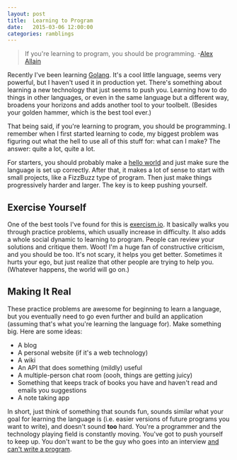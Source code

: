 ```yaml
---
layout: post
title:  Learning to Program
date:   2015-03-06 12:00:00
categories: ramblings
---
```


<blockquote>If you're learning to program, you should be programming. -<a href="http://www.cprogramming.com/how_to_learn_anything.html" target="_blank">Alex Allain</a></blockquote>

Recently I've been learning [Golang](http://golang.org). It's a cool little language, seems very powerful, but I haven't used it in production yet. There's something about learning a new technology that just seems to push you. Learning how to do things in other languages, or even in the same language but a different way, broadens your horizons and adds another tool to your toolbelt. (Besides your golden hammer, which is the best tool ever.)

That being said, if you're learning to program, you should be programming. I remember when I first started learning to code, my biggest problem was figuring out what the hell to use all of this stuff for: what can I make? The answer: quite a lot, quite a lot.

For starters, you should probably make a [hello world](https://en.wikipedia.org/wiki/%22Hello,_world!%22_program) and just make sure the language is set up correctly. After that, it makes a lot of sense to start with small projects, like a FizzBuzz type of program. Then just make things progressively harder and larger. The key is to keep pushing yourself.

## Exercise Yourself
One of the best tools I've found for this is [exercism.io](http://exercism.io). It basically walks you through practice problems, which usually increase in difficulty. It also adds a whole social dynamic to learning to program. People can review your solutions and critique them. Woot! I'm a huge fan of constructive criticism, and you should be too. It's not scary, it helps you get better. Sometimes it hurts your ego, but just realize that other people are trying to help you. (Whatever happens, the world will go on.)

## Making It Real
These practice problems are awesome for beginning to learn a language, but you eventually need to go even further and build an application (assuming that's what you're learning the language for). Make something big. Here are some ideas:

* A blog
* A personal website (if it's a web technology)
* A wiki
* An API that does something (mildly) useful
* A multiple-person chat room (oooh, things are getting juicy)
* Something that keeps track of books you have and haven't read and emails you suggestions
* A note taking app

In short, just think of something that sounds fun, sounds similar what your goal for learning the language is (i.e. easier versions of future programs you want to write), and doesn't sound **too** hard. You're a programmer and the technology playing field is constantly moving. You've got to push yourself to keep up. You don't want to be the guy who goes into an interview [and can't write a program](http://blog.codinghorror.com/why-cant-programmers-program/).
